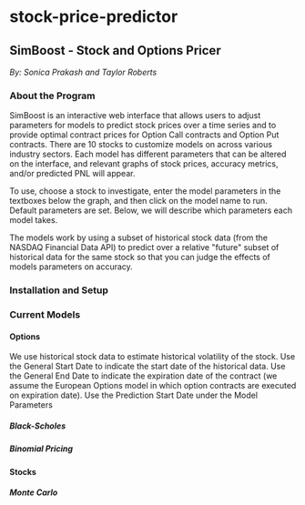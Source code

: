 # stock-price-predictor
## SimBoost - Stock and Options Pricer
_By: Sonica Prakash and Taylor Roberts_

### About the Program 

SimBoost is an interactive web interface that allows users to adjust parameters for models to predict stock prices over a time series and to provide optimal contract prices for Option Call contracts and Option Put contracts. There are 10 stocks to customize models on across various industry sectors. Each model has different parameters that can be altered on the interface, and relevant graphs of stock prices, accuracy metrics, and/or predicted PNL will appear. 

To use, choose a stock to investigate, enter the model parameters in the textboxes below the graph, and then click on the model name to run. Default parameters are set. Below, we will describe which parameters each model takes. 

The models work by using a subset of historical stock data (from the NASDAQ Financial Data API) to predict over a relative "future" subset of historical data for the same stock so that you can judge the effects of models parameters on accuracy. 

### Installation and Setup 

### Current Models 

#### Options

We use historical stock data to estimate historical volatility of the stock. Use the General Start Date to indicate the start date of the historical data. Use the General End Date to indicate the expiration date of the contract (we assume the European Options model in which option contracts are executed on expiration date). Use the Prediction Start Date under the Model Parameters 

##### Black-Scholes 

##### Binomial Pricing 

#### Stocks 

##### Monte Carlo


